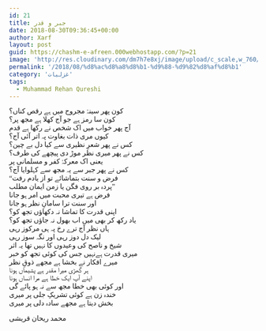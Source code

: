 ```yaml
---
id: 21
title: جبر و قدر
date: 2018-08-30T09:36:45+00:00
author: Xarf
layout: post
guid: https://chashm-e-afreen.000webhostapp.com/?p=21
image: 'http://res.cloudinary.com/dm7h7e8xj/image/upload/c_scale,w_760/v1504807658/barney-stinson_eqt7kc.jpg'
permalink: '/2018/08/%d8%ac%d8%a8%d8%b1-%d9%88-%d9%82%d8%af%d8%b1'
category: 'غزلیات'
tags:
  - Muhammad Rehan Qureshi
---
```

<span style="font-family: Mehr;">کون پھر سینۂ مجروح میں ہے رقص کناں؟</span>  
<span style="font-family: Mehr;">کون سا رمز ہے جو آج کھلا ہے مجھ پر؟</span>  
<span style="font-family: Mehr;">آج پھر خواب میں اک شخص نے رکھا ہے قدم</span>  
<span style="font-family: Mehr;">کیوں مری ذات بغاوت پہ اتر آئی آج؟</span>  
<span style="font-family: Mehr;">کس نے پھر شعرِ نظیری سے کیا دل بے چین؟</span>  
<span style="font-family: Mehr;">کس نے پھر میری نظر موڑ دی پیچھے کی طرف؟</span>  
<span style="font-family: Mehr;">یعنی اک معرکۂ کفر و مسلمانی پر</span>  
<span style="font-family: Mehr;">کس نے پھر جبر سے یہ مجھ سے کہلوایا آج؟</span>  
<span style="font-family: Mehr;">“فرض و سنت بتماشائے تو از یادم رفت</span>  
<span style="font-family: Mehr;">پردہ بر روی فگن یا زمن ایمان مطلب”</span>  
<span style="font-family: Mehr;">فرض ہے تیری محبت میں امر ہو جانا</span>  
<span style="font-family: Mehr;">اور سنت ترا سامانِ نظر ہو جانا</span>  
<span style="font-family: Mehr;">اپنی قدرت کا تماشا نہ دکھاؤں تجھ کو؟</span>  
<span style="font-family: Mehr;">یاد رکھ کر بھی میں اب بھول نہ جاؤں تجھ کو؟</span>  
<span style="font-family: Mehr;">ہاں نظر آج ترے رخ پہ ہی مرکوز رہی</span>  
<span style="font-family: Mehr;">لیک دل دوز رہی اور نگہ سوز رہی</span>  
<span style="font-family: Mehr;">شیخ و ناصح کی وعیدوں کا نہیں تھا یہ اثر</span>  
<span style="font-family: Mehr;">میری قدرت ہےنہیں جس کی کوئی تجھ کو خبر</span>  
<span style="font-family: Mehr;">میرے افکار نے بخشا ہے مجھے ذوقِ نظر</span>  
<span style="font-family: Mehr;">ہر گھڑی میرا مقدر ہے پشیماں ہونا</span>  
<span style="font-family: Mehr;">اپنے آپ ایک خطا ہے مرا انساں ہونا</span>  
<span style="font-family: Mehr;">اور کوئی بھی خطا مجھ سے نہ ہو پائے گی</span>  
<span style="font-family: Mehr;">خندہ زن ہے کوئی تشریکِ جلی پر میری</span>  
<span style="font-family: Mehr;">بخش دیتا ہے مجھے سادہ دلی پر میری</span>

<span style="font-family: Mehr;">محمد ریحان قریشی</span>